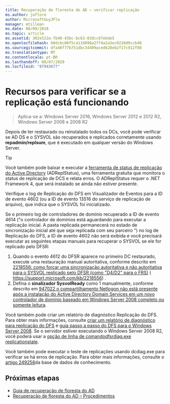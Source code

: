 ```yaml
---
title: Recuperação de floresta do AD – verificar replicação
ms.author: joflore
author: MicrosoftGuyJFlo
manager: mtillman
ms.date: 08/09/2018
ms.topic: article
ms.assetid: 302e522a-fb40-43bc-bc63-83dcc87ebde5
ms.openlocfilehash: b0dcbc06f5ca116096a2ff4a2a3ec0210d9ccb48
ms.sourcegitcommit: dfa48f77b751dbc34409aced628eb2f17c912f08
ms.translationtype: MT
ms.contentlocale: pt-BR
ms.lasthandoff: 08/07/2020
ms.locfileid: "87943677"
---
```

# <a name="resources-to-verify-replication-is-working"></a>Recursos para verificar se a replicação está funcionando

>Aplica-se a: Windows Server 2016, Windows Server 2012 e 2012 R2, Windows Server 2008 e 2008 R2

Depois de ter restaurado ou reinstalado todos os DCs, você pode verificar se AD DS e o SYSVOL são recuperados e replicados corretamente usando **repadmin/replsum**, que é executado em qualquer versão do Windows Server.

> [!TIP]
> Você também pode baixar e executar a [ferramenta de status de replicação do Active Directory](https://www.microsoft.com/download/details.aspx?id=30005) (ADReplStatus), uma ferramenta gratuita que monitora o status de replicação de DCS e relata erros. O ADReplStatus requer o .NET Framework 4, que será instalado se ainda não estiver presente.

Verifique o log de Replicação do DFS em Visualizador de Eventos para a ID de evento 4602 (ou a ID de evento 13516 do serviço de replicação de arquivo), que indica que o SYSVOL foi inicializado.

Se o primeiro log de controladores de domínio recuperado a ID de evento 4614 ("o controlador de domínios está aguardando para executar a replicação inicial. A pasta replicada permanecerá no estado de sincronização inicial até que seja replicada com seu parceiro ") no log de Replicação do DFS, a ID de evento 4602 não será exibida e você precisará executar as seguintes etapas manuais para recuperar o SYSVOL se ele for replicado pelo DFSR:

1. Quando o evento 4612 do DFSR aparece no primeiro DC restaurado, execute uma restauração manual autoritativa, conforme descrito em [2218556: como forçar uma sincronização autoritativa e não autoritativa para o SYSVOL replicado pelo DFSR (como "D4/D2" para o FRS)](https://support.microsoft.com/kb/2218556) ( https://support.microsoft.com/kb/2218556) .
2. Defina o **sinalizador SysvolReady** como 1 manualmente, conforme descrito em [947022 o compartilhamento Netlogon não está presente após a instalação do Active Directory Domain Services em um novo controlador de domínio baseado em Windows Server 2008 completo ou somente leitura](https://support.microsoft.com/kb/947022).

Você também pode criar um relatório de diagnóstico Replicação do DFS. Para obter mais informações, consulte [criar um relatório de diagnóstico para replicação do DFS](/previous-versions/windows/it-pro/windows-server-2008-R2-and-2008/cc754227(v=ws.11)) e [guia passo a passo do DFS para o Windows Server 2008](/previous-versions/windows/it-pro/windows-server-2008-R2-and-2008/cc754227(v=ws.11)). Se o servidor estiver executando o Windows Server 2008 R2, você poderá usar a [opção de linha de comandodfsrdiag.exe replicationstate](/previous-versions/windows/it-pro/windows-server-2008-R2-and-2008/cc754227(v=ws.11)).

Você também pode executar o teste de replicações usando dcdiag.exe para verificar se há erros de replicação. Para obter mais informações, consulte o [artigo 249256](https://support.microsoft.com/kb/249256)da base de dados de conhecimento.

## <a name="next-steps"></a>Próximas etapas

- [Guia de recuperação de floresta do AD](AD-Forest-Recovery-Guide.md)
- [Recuperação de floresta do AD – Procedimentos](AD-Forest-Recovery-Procedures.md)
